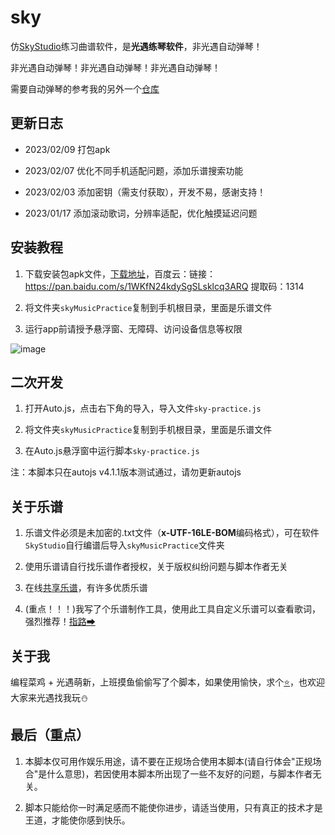 # sky

仿[SkyStudio](https://play.google.com/store/apps/details?id=com.Maple.SkyStudio)练习曲谱软件，是**光遇练琴软件**，非光遇自动弹琴！

非光遇自动弹琴！非光遇自动弹琴！非光遇自动弹琴！

需要自动弹琴的参考我的另外一个[仓库](https://github.com/Liang2uv/sky)

## 更新日志

- 2023/02/09 打包apk

- 2023/02/07 优化不同手机适配问题，添加乐谱搜索功能

- 2023/02/03 添加密钥（需支付获取），开发不易，感谢支持！

- 2023/01/17 添加滚动歌词，分辨率适配，优化触摸延迟问题

## 安装教程

1. 下载安装包apk文件，[下载地址](https://github.com/Liang2uv/sky_practice/releases)，百度云：链接：https://pan.baidu.com/s/1WKfN24kdySgSLsklcq3ARQ 提取码：1314

2. 将文件夹`skyMusicPractice`复制到手机根目录，里面是乐谱文件

3. 运行app前请授予悬浮窗、无障碍、访问设备信息等权限

![image](https://img.rongcui666.com/2023/02/03/NPURkACPoJeZV.gif)

## 二次开发

1. 打开Auto.js，点击右下角的导入，导入文件`sky-practice.js`

2. 将文件夹`skyMusicPractice`复制到手机根目录，里面是乐谱文件

3. 在Auto.js悬浮窗中运行脚本`sky-practice.js`

注：本脚本只在autojs v4.1.1版本测试通过，请勿更新autojs

## 关于乐谱

1. 乐谱文件必须是未加密的.txt文件（**x-UTF-16LE-BOM**编码格式），可在软件`SkyStudio`自行编谱后导入`skyMusicPractice`文件夹

2. 使用乐谱请自行找乐谱作者授权，关于版权纠纷问题与脚本作者无关

3. 在线[共享乐谱](https://github.com/StageGuard/SkyAutoPlayerScript/tree/master/shared_sheets)，有许多优质乐谱

4. (重点！！！)我写了个乐谱制作工具，使用此工具自定义乐谱可以查看歌词，强烈推荐！[指路➡](https://liang2uv.github.io/skySheetTransform)

## 关于我

编程菜鸡 + 光遇萌新，上班摸鱼偷偷写了个脚本，如果使用愉快，求个[⭐](https://github.com/Liang2uv/sky)，也欢迎大家来光遇找我玩⛄

## 最后（重点）

1. 本脚本仅可用作娱乐用途，请不要在正规场合使用本脚本(请自行体会\"正规场合\"是什么意思)，若因使用本脚本所出现了一些不友好的问题，与脚本作者无关。

2. 脚本只能给你一时满足感而不能使你进步，请适当使用，只有真正的技术才是王道，才能使你感到快乐。
